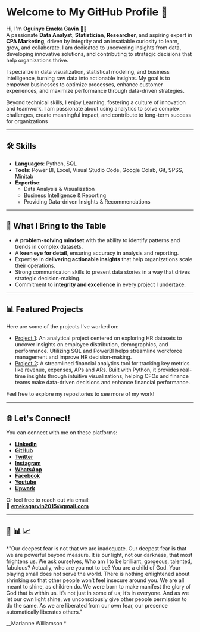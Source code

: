 # Welcome to My GitHub Profile 👋  

Hi, I'm **Oguinye Emeka Gavin** 👨‍💻  
A passionate **Data Analyst**, **Statistician**, **Researcher**, and aspiring expert in **CPA Marketing**, driven by integrity and an insatiable curiosity to learn, grow, and collaborate. I am dedicated to uncovering insights from data, developing innovative solutions, and contributing to strategic decisions that help organizations thrive.

I specialize in data visualization, statistical modeling, and business intelligence, turning raw data into actionable insights. My goal is to empower businesses to optimize processes, enhance customer experiences, and maximize performance through data-driven strategies.

Beyond technical skills, I enjoy Learning, fostering a culture of innovation and teamwork. I am passionate about using analytics to solve complex challenges, create meaningful impact, and contribute to long-term success for organizations

---

## 🛠 Skills  
- **Languages**: Python, SQL  
- **Tools**: Power BI, Excel, Visual Studio Code, Google Colab, Git, SPSS, Minitab 
- **Expertise**:  
  - Data Analysis & Visualization  
  - Business Intelligence & Reporting  
  - Providing Data-driven Insights & Recommendations  

---

## 🌟 What I Bring to the Table  
- A **problem-solving mindset** with the ability to identify patterns and trends in complex datasets.  
- A **keen eye for detail**, ensuring accuracy in analysis and reporting.  
- Expertise in **delivering actionable insights** that help organizations scale their operations.  
- Strong communication skills to present data stories in a way that drives strategic decision-making.  
- Commitment to **integrity and excellence** in every project I undertake.  

---

## 📊 Featured Projects  
Here are some of the projects I've worked on:  

- [Project 1](https://github.com/Gavin9560/HR-Data-Project): An analytical project centered on exploring HR datasets to uncover insights on employee distribution, demographics, and performance. Utilizing SQL and PowerBI helps streamline workforce management and improve HR decision-making.  
- [Project 2](https://github.com/Gavin9560/CFO-Dashboard-Project): A streamlined financial analytics tool for tracking key metrics like revenue, expenses, APs and ARs. Built with Python, it provides real-time insights through intuitive visualizations, helping CFOs and finance teams make data-driven decisions and enhance financial performance.  

Feel free to explore my repositories to see more of my work!  

---

## 🌐 Let's Connect!  
You can connect with me on these platforms:  

- **[LinkedIn](https://www.linkedin.com/in/oguinye-emeka-gavin-a63366241/)**  
- **[GitHub](https://github.com/Gavin9560)**  
- **[Twitter](https://x.com/Gavin_Emeka)**  
- **[Instagram](https://www.instagram.com/gavinemeka/)**
- **[WhatsApp](https://wa.link/vg5xfj)**
- **[Facebook](https://web.facebook.com/profile.php?id=100004545616800)**
- **[Youtube](https://www.youtube.com/channel/UCqmZTmmX1nrW_5-Ili-df3Q)**
- **[Upwork](https://www.upwork.com/freelancers/~01974262901a4d63dc)**     

Or feel free to reach out via email:  
📧 **[emekagarvin2015@gmail.com](mailto:emekagarvin2015@gmail.com)**  

---

## 🚀  📊   📈 
*"Our deepest fear is not that we are inadequate. Our deepest fear is that we are powerful beyond measure. It is our light, not our darkness, that most frightens us. We ask ourselves, Who am I to be brilliant, gorgeous, talented, fabulous? Actually, who are you not to be? You are a child of God. Your playing small does not serve the world. There is nothing enlightened about shrinking so that other people won’t feel insecure around you. We are all meant to shine, as children do. We were born to make manifest the glory of God that is within us. It’s not just in some of us; it’s in everyone. And as we let our own light shine, we unconsciously give other people permission to do the same. As we are liberated from our own fear, our presence automatically liberates others."

__Marianne Williamson * 
